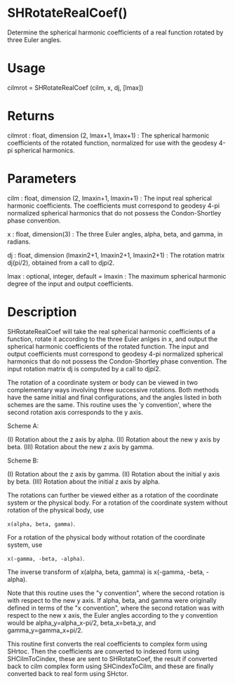 # SHRotateRealCoef()

Determine the spherical harmonic coefficients of a real function rotated by three Euler angles.

# Usage

cilmrot = SHRotateRealCoef (cilm, x, dj, [lmax])

# Returns

cilmrot : float, dimension (2, lmax+1, lmax+1)
:   The spherical harmonic coefficients of the rotated function, normalized for use with the geodesy 4-pi spherical harmonics.

# Parameters

cilm : float, dimension (2, lmaxin+1, lmaxin+1)
:   The input real spherical harmonic coefficients. The coefficients must correspond to geodesy 4-pi normalized spherical harmonics that do not possess the Condon-Shortley phase convention.

x : float, dimension(3)
:   The three Euler angles, alpha, beta, and gamma, in radians.

dj : float, dimension (lmaxin2+1, lmaxin2+1, lmaxin2+1)
:   The rotation matrix dj(pi/2), obtained from a call to djpi2.

lmax : optional, integer, default = lmaxin
:   The maximum spherical harmonic degree of the input and output coefficients.

# Description

SHRotateRealCoef will take the real spherical harmonic coefficients of a function, rotate it according to the three Euler anlges in x, and output the spherical harmonic coefficients of the rotated function. The input and output coefficients must correspond to geodesy 4-pi normalized spherical harmonics that do not possess the Condon-Shortley phase convention. The input rotation matrix dj is computed by a call to djpi2.

The rotation of a coordinate system or body can be viewed in two complementary ways involving three successive rotations. Both methods have the same initial and final configurations, and the angles listed in both schemes are the same. This routine uses the 'y convention', where the second rotation axis corresponds to the y axis.

Scheme A:

(I) Rotation about the z axis by alpha.
(II) Rotation about the new y axis by beta.
(III) Rotation about the new z axis by gamma.

Scheme B:

(I) Rotation about the z axis by gamma.
(II) Rotation about the initial y axis by beta.
(III) Rotation about the initial z axis by alpha.

The rotations can further be viewed either as a rotation of the coordinate system or the physical body. For a rotation of the coordinate system without rotation of the physical body, use

`x(alpha, beta, gamma)`.

For a rotation of the physical body without rotation of the coordinate system, use 

`x(-gamma, -beta, -alpha)`.

The inverse transform of x(alpha, beta, gamma) is x(-gamma, -beta, -alpha).

Note that this routine uses the "y convention", where the second rotation is with respect to the new y axis. If alpha, beta, and gamma were originally defined in terms of the "x convention", where the second rotation was with respect to the new x axis, the Euler angles according to the y convention would be alpha_y=alpha_x-pi/2, beta_x=beta_y, and gamma_y=gamma_x+pi/2.

This routine first converts the real coefficients to complex form using SHrtoc. Then the coefficients are converted to indexed form using SHCilmToCindex, these are sent to SHRotateCoef, the result if converted back to cilm complex form using SHCindexToCilm, and these are finally converted back to real form using SHctor.
